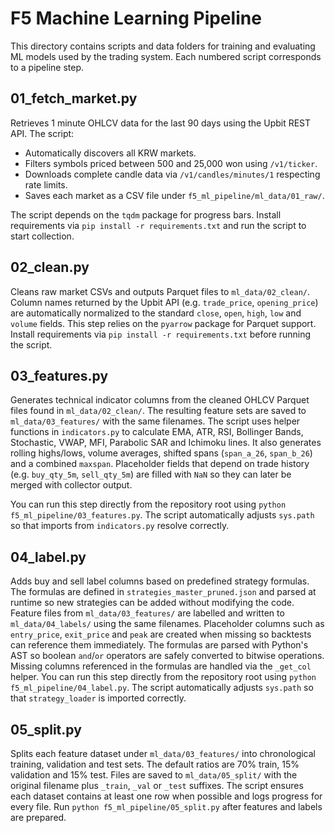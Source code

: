 # F5 Machine Learning Pipeline

This directory contains scripts and data folders for training and evaluating ML models used by the trading system. Each numbered script corresponds to a pipeline step.

## 01_fetch_market.py
Retrieves 1 minute OHLCV data for the last 90 days using the Upbit REST API. The script:

- Automatically discovers all KRW markets.
- Filters symbols priced between 500 and 25,000 won using `/v1/ticker`.
- Downloads complete candle data via `/v1/candles/minutes/1` respecting rate limits.
- Saves each market as a CSV file under `f5_ml_pipeline/ml_data/01_raw/`.

The script depends on the `tqdm` package for progress bars. Install requirements
via `pip install -r requirements.txt` and run the script to start collection.

## 02_clean.py
Cleans raw market CSVs and outputs Parquet files to `ml_data/02_clean/`.
Column names returned by the Upbit API (e.g. `trade_price`, `opening_price`)
are automatically normalized to the standard `close`, `open`, `high`, `low`
and `volume` fields. This step relies on the `pyarrow` package for Parquet
support. Install requirements via `pip install -r requirements.txt` before
running the script.
## 03_features.py
Generates technical indicator columns from the cleaned OHLCV Parquet files found in `ml_data/02_clean/`.
The resulting feature sets are saved to `ml_data/03_features/` with the same filenames.
The script uses helper functions in `indicators.py` to calculate EMA, ATR, RSI,
Bollinger Bands, Stochastic, VWAP, MFI, Parabolic SAR and Ichimoku lines. It
also generates rolling highs/lows, volume averages, shifted spans
(`span_a_26`, `span_b_26`) and a combined `maxspan`. Placeholder fields that
depend on trade history (e.g. `buy_qty_5m`, `sell_qty_5m`) are filled with `NaN`
so they can later be merged with collector output.

You can run this step directly from the repository root using
`python f5_ml_pipeline/03_features.py`. The script automatically adjusts
`sys.path` so that imports from `indicators.py` resolve correctly.

## 04_label.py
Adds buy and sell label columns based on predefined strategy formulas.
The formulas are defined in `strategies_master_pruned.json` and parsed at
runtime so new strategies can be added without modifying the code. Feature
files from `ml_data/03_features/` are labelled and written to
`ml_data/04_labels/` using the same filenames. Placeholder columns such as
`entry_price`, `exit_price` and `peak` are created when missing so backtests can
reference them immediately. The formulas are parsed with Python's AST so boolean
`and`/`or` operators are safely converted to bitwise operations. Missing columns
referenced in the formulas are handled via the `_get_col` helper. You can run
this step directly from the repository root using `python f5_ml_pipeline/04_label.py`.
The script automatically adjusts `sys.path` so that `strategy_loader` is
imported correctly.
## 05_split.py
Splits each feature dataset under `ml_data/03_features/` into chronological training,
validation and test sets. The default ratios are 70% train, 15% validation and
15% test. Files are saved to `ml_data/05_split/` with the original filename
plus `_train`, `_val` or `_test` suffixes. The script ensures each dataset
contains at least one row when possible and logs progress for every file.
Run `python f5_ml_pipeline/05_split.py` after features and labels are prepared.
